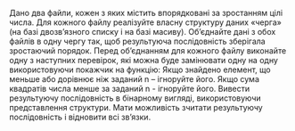 Дано два файли, кожен з яких містить впорядковані за зростанням цілі числа.
Для кожного файлу реалізуйте власну структуру даних «черга» (на базі двозв’язного списку і на базі масиву).
Об’єднайте дані з обох файлів в одну чергу так, щоб результуюча послідовність зберігала зростаючий порядок.
Перед об’єднанням для кожного файлу виконайте одну з наступних перевірок, які можна буде замінювати одну на одну
використовуючи покажчик на функцію: 
Якщо знайдено елемент, що меньше або дорівнює ніж заданий n – ігноруйте його.
Якщо сума квадратів числа менше за заданий n - ігноруйте його. 
Вивести результуючу послідовність в бінарному вигляді, використовуючи представлення структури. Мати можливість зчитати результуючу послідовність і відновити всі звʼязки.
